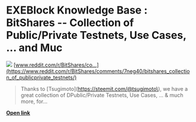 # EXEBlock Knowledge Base : BitShares -- Collection of Public/Private Testnets, Use Cases, ... and Muc

![](https://www.reddit.com/favicon.ico) [www.reddit.com/r/BitShares/co…](https://www.reddit.com/r/BitShares/comments/7neg40/bitshares_collection_of_publicprivate_testnets/)

> Thanks to \[Tsugimoto\]\(https://steemit.com/@tsugimoto\), we have a great collection of DPublic/Private Testnets, Use Cases, ... & much more, for...

[**Open link**](https://www.reddit.com/r/BitShares/comments/7neg40/bitshares_collection_of_publicprivate_testnets/)

